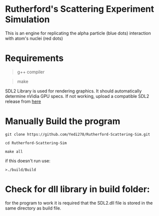 # Rutherford's Scattering Experiment Simulation

This is an engine for replicating the alpha particle (blue dots) interaction with atom's nuclei (red dots)

# Requirements
>g++ compiler

>make

SDL2 Library is used for rendering graphics. It should automatically determine nVidia GPU specs. If not working, upload a compatible SDL2 release from [here](https://github.com/libsdl-org/SDL/releases/)

# Manually Build the program
```
git clone https://github.com/Yedi278/Rutherford-Scattering-Sim.git

cd Rutherford-Scattering-Sim

make all
```

if this doesn't run use:
```
>./build/Build
```
# Check for dll library in build folder:
for the program to work it is required that the SDL2.dll file is stored in the same directory as build file.
